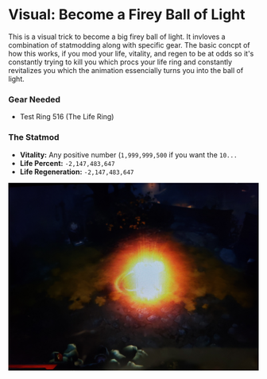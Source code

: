 # Visual: Become a Firey Ball of Light
This is a visual trick to become a big firey ball of light. It invloves a combination of statmodding along with specific gear. The basic concpt of how this works, if you mod your life, vitality, and regen to be at odds so it's constantly trying to kill you which procs your life ring and constantly revitalizes you which the animation essencially turns you into the ball of light.  
  
### Gear Needed
* Test Ring 516 (The Life Ring)  
  
### The Statmod
* **Vitality:** Any positive number (`1,999,999,500` if you want the `10...`
* **Life Percent:** `-2,147,483,647`  
* **Life Regeneration:**  `-2,147,483,647`  
  
![img](files/20201024_050401.jpg)

